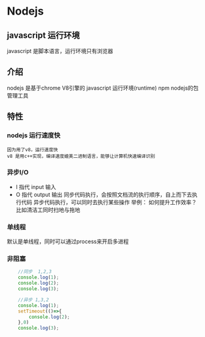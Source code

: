 # Nodejs
## javascript 运行环境
javascript 是脚本语言，运行环境只有浏览器

## 介绍
nodejs 是基于chrome V8引擎的 javascript 运行环境(runtime)
npm nodejs的包管理工具

## 特性

### nodejs 运行速度快
	因为用了v8，运行速度快
	v8 是用c++实现，编译速度媲美二进制语言，能够让计算机快速编译识别
	
### 异步I/O
- I 指代 input 输入
- O 指代 output 输出
同步代码执行，会按照文档流的执行顺序，自上而下去执行代码
异步代码执行，可以同时去执行某些操作
举例：
如何提升工作效率？ 比如清洁工同时扫地与拖地

### 单线程
默认是单线程，同时可以通过process来开启多进程

### 非阻塞
```js
	//同步  1,2,3
	console.log(1);
	console.log(2);
	console.log(3);

	//异步 1,3,2
	console.log(1);
	setTimeout(()=>{
		console.log(2);
	},0)
	console.log(3);
```